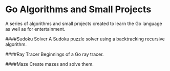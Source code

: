 Go Algorithms and Small Projects
===
A series of algorithms and small projects created to learn the Go language as well as for entertainment.

####Sudoku Solver
A Sudoku puzzle solver using a backtracking recursive algorithm.

####Ray Tracer
Beginnings of a Go ray tracer.

####Maze
Create mazes and solve them.
